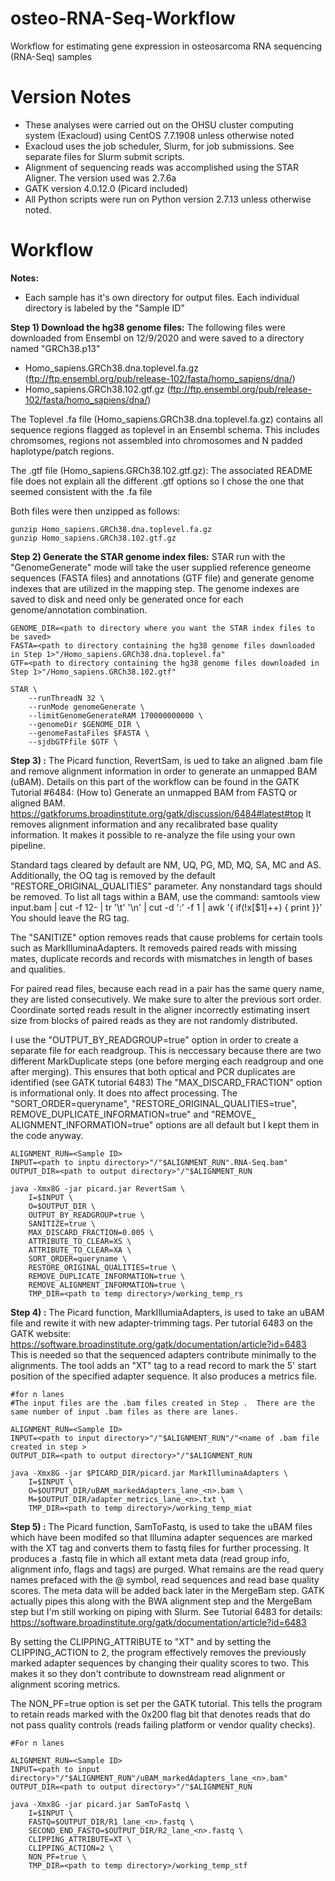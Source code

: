 # osteo-RNA-Seq-Workflow
Workflow for estimating gene expression in osteosarcoma RNA sequencing (RNA-Seq) samples

# Version Notes
- These analyses were carried out on the OHSU cluster computing system (Exacloud) using CentOS 7.7.1908 unless otherwise noted
- Exacloud uses the job scheduler, Slurm, for job submissions.  See separate files for Slurm submit scripts.
- Alignment of sequencing reads was accomplished using the STAR Aligner.  The version used was 2.7.6a
- GATK version 4.0.12.0 (Picard included)
- All Python scripts were run on Python version 2.7.13 unless otherwise noted.  

# Workflow
**Notes:**
- Each sample has it's own directory for output files.  Each individual directory is labeled by the "Sample ID"

**Step 1) Download the hg38 genome files:** The following files were downloaded from Ensembl on 12/9/2020 and were saved to a directory named "GRCh38.p13"
- Homo_sapiens.GRCh38.dna.toplevel.fa.gz (ftp://ftp.ensembl.org/pub/release-102/fasta/homo_sapiens/dna/)
- Homo_sapiens.GRCh38.102.gtf.gz (ftp://ftp.ensembl.org/pub/release-102/fasta/homo_sapiens/dna/)

The Toplevel .fa file (Homo_sapiens.GRCh38.dna.toplevel.fa.gz) contains all sequence regions flagged as toplevel in an Ensembl schema. This includes chromsomes, regions not assembled into chromosomes and N padded haplotype/patch regions.

The .gtf file (Homo_sapiens.GRCh38.102.gtf.gz): The associated README file does not explain all the different .gtf options so I chose the one that seemed consistent with the .fa file

Both files were then unzipped as follows:
```
gunzip Homo_sapiens.GRCh38.dna.toplevel.fa.gz
gunzip Homo_sapiens.GRCh38.102.gtf.gz
```
**Step 2) Generate the STAR genome index files:** STAR run with the "GenomeGenerate" mode will take the user supplied reference geneome sequences (FASTA files) and annotations (GTF file) and generate genome indexes that are utilized in the mapping step.  The genome indexes are saved to disk and need only be generated once for each genome/annotation combination.
```
GENOME_DIR=<path to directory where you want the STAR index files to be saved>
FASTA=<path to directory containing the hg38 genome files downloaded in Step 1>"/Homo_sapiens.GRCh38.dna.toplevel.fa"
GTF=<path to directory containing the hg38 genome files downloaded in Step 1>"/Homo_sapiens.GRCh38.102.gtf"

STAR \
    --runThreadN 32 \
    --runMode genomeGenerate \
    --limitGenomeGenerateRAM 170000000000 \
    --genomeDir $GENOME_DIR \
    --genomeFastaFiles $FASTA \
    --sjdbGTFfile $GTF \
```
**Step 3) :** The Picard function, RevertSam, is ued to take an aligned .bam file and remove alignment information in order to generate an unmapped BAM (uBAM). Details on this part of the workflow can be found in the GATK Tutorial #6484: (How to) Generate an unmapped BAM from FASTQ or aligned BAM. 
https://gatkforums.broadinstitute.org/gatk/discussion/6484#latest#top
It removes alignment information and any recalibrated base quality information.  It makes it possible to re-analyze the file using your own pipeline.

Standard tags cleared by default are NM, UQ, PG, MD, MQ, SA, MC and AS.  Additionally, the OQ tag is removed by the default "RESTORE_ORIGINAL_QUALITIES" parameter.  Any nonstandard tags should be removed.  To list all tags within a BAM, use the command: samtools view input.bam | cut -f 12- | tr '\t' '\n' | cut -d ':' -f 1 | awk '{ if(!x[$1]++) { print }}' You should leave the RG tag.

The "SANITIZE" option removes reads that cause problems for certain tools such as MarkIlluminaAdapters. It removeds paired reads with missing mates, duplicate records and records with mismatches in length of bases and qualities.

For paired read files, because each read in a pair has the same query name, they are listed consecutively. We make sure to alter the previous sort order.  Coordinate sorted reads result in the aligner incorrectly estimating insert size from blocks of paired reads as they are not randomly distributed.

I use the "OUTPUT_BY_READGROUP=true" option in order to create a separate file for each readgroup.  This is neccessary because there are two different MarkDuplicate steps (one before merging each readgroup and one after merging).  This ensures that both optical and PCR duplicates are identified (see GATK tutorial 6483) The "MAX_DISCARD_FRACTION" option is informational only.  It does nto affect processing. The "SORT_ORDER=queryname", "RESTORE_ORIGINAL_QUALITIES=true", REMOVE_DUPLICATE_INFORMATION=true" and "REMOVE_ ALIGNMENT_INFORMATION=true" options are all default but I kept them in the code anyway.
```
ALIGNMENT_RUN=<Sample ID>
INPUT=<path to inptu directory>"/"$ALIGNMENT_RUN".RNA-Seq.bam"
OUTPUT_DIR=<path to output directory>"/"$ALIGNMENT_RUN

java -Xmx8G -jar picard.jar RevertSam \
    I=$INPUT \
    O=$OUTPUT_DIR \
    OUTPUT_BY_READGROUP=true \
    SANITIZE=true \
    MAX_DISCARD_FRACTION=0.005 \
    ATTRIBUTE_TO_CLEAR=XS \
    ATTRIBUTE_TO_CLEAR=XA \
    SORT_ORDER=queryname \
    RESTORE_ORIGINAL_QUALITIES=true \
    REMOVE_DUPLICATE_INFORMATION=true \
    REMOVE_ALIGNMENT_INFORMATION=true \
    TMP_DIR=<path to temp directory>/working_temp_rs
```
**Step 4) :** The Picard function, MarkIllumiaAdapters, is used to take an uBAM file and rewite it with new adapter-trimming tags.  Per tutorial 6483 on the GATK website: https://software.broadinstitute.org/gatk/documentation/article?id=6483 This is needed so that the sequenced adapters contribute minimally to the alignments.  The tool adds an "XT" tag to a read record to mark the 5' start position of the specified adapter sequence.  It also produces a metrics file.
```
#for n lanes
#The input files are the .bam files created in Step .  There are the same number of input .bam files as there are lanes.  

ALIGNMENT_RUN=<Sample ID>
INPUT=<path to input directory>"/"$ALIGNMENT_RUN"/"<name of .bam file created in step >
OUTPUT_DIR=<path to output directory>"/"$ALIGNMENT_RUN

java -Xmx8G -jar $PICARD_DIR/picard.jar MarkIlluminaAdapters \
    I=$INPUT \
    O=$OUTPUT_DIR/uBAM_markedAdapters_lane_<n>.bam \
    M=$OUTPUT_DIR/adapter_metrics_lane_<n>.txt \
    TMP_DIR=<path to temp directory>/working_temp_miat
```


**Step 5) :** The Picard function, SamToFastq, is used to take the uBAM files which have been modifed so that Illumina adapter sequences are marked with the XT tag and converts them to fastq files for further processing.  It produces a .fastq file in which all extant meta data (read group info, alignment info, flags and tags) are purged.  What remains are the read query names prefaced with the @ symbol, read sequences and read base quality scores.  The meta data will be added back later in the MergeBam step.  GATK actually pipes this along with the BWA alignment step and the MergeBam step but I'm still working on piping with Slurm. See Tutorial 6483 for details: 
https://software.broadinstitute.org/gatk/documentation/article?id=6483

By setting the CLIPPING_ATTRIBUTE to "XT" and by setting the CLIPPING_ACTION to 2, the program effectively removes the previously marked adapter sequences by changing their quality scores to two.  This makes it so they don't contribute to downstream read alignment or alignment scoring metrics.

The NON_PF=true option is set per the GATK tutorial.  This tells the program to retain reads marked with the 0x200 flag bit that denotes reads that do not pass quality controls (reads failing platform or vendor quality checks).
```
#For n lanes

ALIGNMENT_RUN=<Sample ID>
INPUT=<path to input directory>"/"$ALIGNMENT_RUN"/uBAM_markedAdapters_lane_<n>.bam"
OUTPUT_DIR=<path to output directory>"/"$ALIGNMENT_RUN

java -Xmx8G -jar picard.jar SamToFastq \
    I=$INPUT \
    FASTQ=$OUTPUT_DIR/R1_lane_<n>.fastq \
    SECOND_END_FASTQ=$OUTPUT_DIR/R2_lane_<n>.fastq \
    CLIPPING_ATTRIBUTE=XT \
    CLIPPING_ACTION=2 \
    NON_PF=true \
    TMP_DIR=<path to temp directory>/working_temp_stf
```
